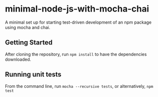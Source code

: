# minimal-node-js-with-mocha-chai
A minimal set up for starting test-driven development of an npm package using
mocha and chai.

## Getting Started
After cloning the repository, run
`npm install` to have the dependencies downloaded.

## Running unit tests
From the command line, run `mocha --recursive tests`, or alternatively, `npm test`
